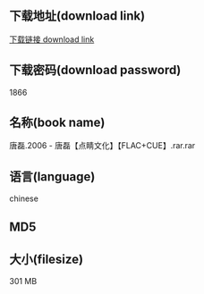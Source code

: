 ## 下载地址(download link)
[下载链接 download link](https://tutu365.netlify.app/?s=%E5%94%90%E7%A3%8A.2006+-+%E5%94%90%E7%A3%8A%E3%80%90%E7%82%B9%E7%9D%9B%E6%96%87%E5%8C%96%E3%80%91%E3%80%90FLAC%2BCUE%E3%80%91.rar)

## 下载密码(download password)
1866

## 名称(book name)
唐磊.2006 - 唐磊【点睛文化】【FLAC+CUE】.rar.rar

## 语言(language)
chinese

## MD5


## 大小(filesize)
301 MB
